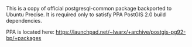 This is a copy of official postgresql-common package backported to Ubuntu Precise. It is required only to satisfy PPA PostGIS 2.0 build dependencies.

PPA is located here: https://launchpad.net/~lwarx/+archive/postgis-pg92-bp/+packages
